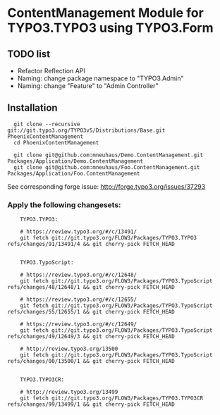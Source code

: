 # ContentManagement Module for TYPO3.TYPO3 using TYPO3.Form

## TODO list

* Refactor Reflection API
* Naming: change package namespace to "TYPO3.Admin"
* Naming: change "Feature" to "Admin Controller"

## Installation

```
  git clone --recursive git://git.typo3.org/TYPO3v5/Distributions/Base.git PhoenixContentManagement
  cd PhoenixContentManagement

  git clone git@github.com:mneuhaus/Demo.ContentManagement.git Packages/Application/Demo.ContentManagement
  git clone git@github.com:mneuhaus/Foo.ContentManagement.git Packages/Application/Foo.ContentManagement
```

See corresponding forge issue: http://forge.typo3.org/issues/37293


### Apply the following changesets:

```
	TYPO3.TYPO3:

	# https://review.typo3.org/#/c/13491/
	git fetch git://git.typo3.org/FLOW3/Packages/TYPO3.TYPO3 refs/changes/91/13491/4 && git cherry-pick FETCH_HEAD


	TYPO3.TypoScript:

	# https://review.typo3.org/#/c/12648/
	git fetch git://git.typo3.org/FLOW3/Packages/TYPO3.TypoScript refs/changes/48/12648/1 && git cherry-pick FETCH_HEAD

	# https://review.typo3.org/#/c/12655/
	git fetch git://git.typo3.org/FLOW3/Packages/TYPO3.TypoScript refs/changes/55/12655/1 && git cherry-pick FETCH_HEAD

	# https://review.typo3.org/#/c/12649/
	git fetch git://git.typo3.org/FLOW3/Packages/TYPO3.TypoScript refs/changes/49/12649/3 && git cherry-pick FETCH_HEAD

	# http://review.typo3.org/13500
	git fetch git://git.typo3.org/FLOW3/Packages/TYPO3.TypoScript refs/changes/00/13500/1 && git cherry-pick FETCH_HEAD


	TYPO3.TYPO3CR:

	# http://review.typo3.org/13499
	git fetch git://git.typo3.org/FLOW3/Packages/TYPO3.TYPO3CR refs/changes/99/13499/1 && git cherry-pick FETCH_HEAD
```